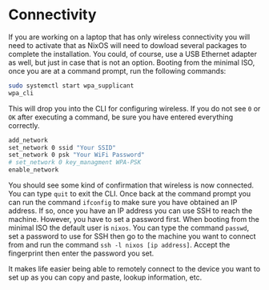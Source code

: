 # Connectivity

If you are working on a laptop that has only wireless connectivity you will need to activate that as NixOS will need to dowload several packages to complete the installation.  You could, of course, use a USB Ethernet adapter as well, but just in case that is not an option.  Booting from the minimal ISO, once you are at a command prompt, run the following commands:

```bash
sudo systemctl start wpa_supplicant
wpa_cli
```

This will drop you into the CLI for configuring wireless.  If you do not see `0` or `OK` after executing a command, be sure you have entered everything correctly.

```bash
add_network
set_network 0 ssid "Your SSID"
set_network 0 psk "Your WiFi Password"
# set_network 0 key_managment WPA-PSK
enable_network
```

You should see some kind of confirmation that wireless is now connected.  You can type `quit` to exit the CLI.  Once back at the command prompt you can run the command `ifconfig` to make sure you have obtained an IP address.  If so, once you have an IP address you can use SSH to reach the machine.  However, you have to set a password first.  When booting from the minimal ISO the default user is `nixos`.  You can type the command `passwd`, set a password to use for SSH then go to the machine you want to connect from and run the command `ssh -l nixos [ip address]`.  Accept the fingerprint then enter the password you set.

It makes life easier being able to remotely connect to the device you want to set up as you can copy and paste, lookup information, etc. 
